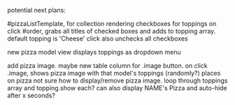 potential next plans:

\#pizzaListTemplate, for collection rendering
checkboxes for toppings
on click #order, grabs all titles of checked boxes and adds to topping array. default topping is 'Cheese'
click also unchecks all checkboxes

new pizza model view displays toppings as dropdown menu

add pizza image. maybe new table column for .image button.
on click .image, shows pizza image with that model's toppings (randomly?) places on pizza
not sure how to display/remove pizza image. loop through toppings array and topping.show each?
can also display NAME's Pizza and auto-hide after x seconds?